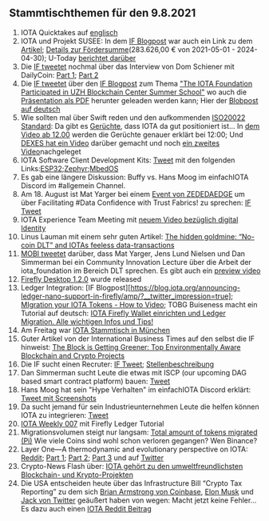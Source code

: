 ## Stammtischthemen für den 9.8.2021

1. IOTA Quicktakes auf [englisch](https://www.youtube.com/watch?v=ENiKRQYYYEY)
2. IOTA und Projekt SUSEE: In dem [IF Blogpost](https://blog.iota.org/the-iota-tangle-selected-as-core-technology-for-susee-to-enable-large-scale-sensor-networks/) war auch ein Link zu dem [Artikel](https://www.energiesystem-forschung.de/news/stromnetze-projekt-susee); [Details zur Fördersumme](https://www.enargus.de/detail/?id=1964466)(283.626,00 € von 2021-05-01 - 2024-04-30); U-Today [berichtet darüber](https://u.today/iotas-tangle-chosen-as-platform-for-revolutionary-smart-energy-project)
3. Die [IF tweetet](https://twitter.com/iota/status/1422577937832980480?s=20) nochmal über das Interview von Dom Schiener mit DailyCoin: [Part 1](https://www.youtube.com/watch?v=-GZhO_ocMCk); [Part 2](https://www.youtube.com/watch?v=Fs-fymGOJ8o)
4. Die [IF tweetet](https://twitter.com/iota/status/1422588128922062856?s=19) über den [IF Blogpost](https://blog.iota.org/the-iota-foundation-participates-in-uzh-blockchain-center-summer-school/) zum Thema ["The IOTA Foundation Participated in UZH Blockchain Center Summer School"](https://blog.iota.org/the-iota-foundation-participates-in-uzh-blockchain-center-summer-school/) wo auch die [Präsentation als PDF](https://files.iota.org/media/IOTA-UZH_Deep_dive_blockchain_summer_school_-July2021.pdf) herunter geleaden werden kann; Hier der [Blobpost auf deutsch](https://www.iota-deutschland.de/de/the-iota-foundation-participated-in-uzh-blockchain-center-summer-school/)
5. Wie sollten mal über Swift reden und den aufkommenden [ISO20022 Standard](https://www.swift.com/de/node/301056): Da gibt es [Gerüchte](https://twitter.com/_DEXES_/status/1422635131140034560?s=20), dass IOTA da gut positioniert ist... In [dem Video ab 12.00](https://www.youtube.com/watch?v=GL6oIdgeob0) werden die Gerüchte genauer erklärt bei 12:00; Und [DEXES hat ein Video](https://www.youtube.com/watch?v=QUBVWOZb9xY) darüber gemacht und noch [ein zweites Video](https://www.youtube.com/watch?v=BCdlAYqUgOU&feature=youtu.be)nachgeleget
6. IOTA Software Client Development Kits: [Tweet](https://twitter.com/oops_monk/status/1422823815365632003?s=20) mit den folgenden Links:[ESP32](https://github.com/iotaledger/esp32-client-sdk);[Zephyr](https://github.com/iotaledger/zephyr-client-sdk);[MbedOS](https://github.com/iotaledger/iota-mbed-studio)
7. Es gab eine längere Diskussion: Buffy vs. Hans Moog im einfachIOTA Discord im #allgemein Channel.
8. Am 18. August ist Mat Yarger bei einem [Event von ZEDEDAEDGE](https://zededa.com/transform/) um über Facilitating #Data Confidence with Trust Fabrics!
 zu sprechen: [IF Tweet](https://twitter.com/iota/status/1422936020484562954?s=20) 
9. IOTA Experience Team Meeting mit [neuem Video bezüglich digital Identity](https://www.youtube.com/watch?v=cSB48PVI_ec&feature=youtu.be)
10. Linus Lauman mit einem sehr guten Artikel: [The hidden goldmine: “No-coin DLT” and IOTAs feeless data-transactions](https://www.reddit.com/r/CryptoCurrency/comments/oyhntm/the_hidden_goldmine_nocoin_dlt_and_iotas_feeless/?utm_medium=android_app&utm_source=share)
11. [MOBI tweetet](https://twitter.com/dltMOBI/status/1423328613026369539?s=19) darüber, dass Mat Yarger, Jens Lund Nielsen und Dan Simmerman bei ein Community Innovation Lecture über die Arbeit der iota_foundation im Bereich DLT sprechen. Es gibt auch ein [preview video](https://www.youtube.com/watch?v=izPl78vncNI)
12. [Firefly Desktop 1.2.0](https://github.com/iotaledger/firefly/releases/tag/desktop-1.2.0) wurde released
13. Ledger Integration: [IF Blogpost][https://blog.iota.org/announcing-ledger-nano-support-in-firefly/amp/?__twitter_impression=true]; [MIgration your IOTA Tokens - How to Video](https://www.youtube.com/watch?v=cS_-TDhOGu0); TOBG Buiseness macht ein Tutorial auf deutsch: [IOTA Firefly Wallet einrichten und Ledger Migration. Alle wichtigen Infos und Tips!](https://www.youtube.com/watch?v=lmRCwZeDtoc)
14. Am Freitag war [IOTA Stammtisch in München](https://www.meetup.com/de-DE/IOTA-Muc/events/hxtrlsycclbjb/)
15. Guter Artikel von der International Business Times auf den selbst die IF hinweist: [The Block is Getting Greener: Top Environmentally Aware Blockchain and Crypto Projects](https://www.ibtimes.com/block-getting-greener-top-environmentally-aware-blockchain-crypto-projects-3267537)
16. Die IF sucht einen Recruter: [IF Tweet](https://twitter.com/iota/status/1423575123781636096?s=19); [Stellenbeschreibung](https://iota.bamboohr.com/jobs/view.php?id=164&source=aWQ9NA%3D%3D)
17. Dan Simmerman sucht Leute die etwas mit ISCP (our upcoming DAG based smart contract platform) bauen: [Tweet](https://twitter.com/DanSimerman/status/1423958862026010624?s=20)
18. Hans Moog hat sein "Hype Verhalten" im einfachIOTA Discord erklärt: [Tweet mit Screenshots](https://twitter.com/Vrom14286662/status/1424072914622631937?s=20)
19. Da sucht jemand für sein Industrieunternehmen Leute die helfen können IOTA zu integrieren: [Tweet](https://twitter.com/NickPicker1/status/1423686246375825408?s=20)
20. [IOTA Weekly 007](https://www.youtube.com/watch?v=riWnVkDWx1M) mit Firefly Ledger Tutorial
21. Migrationsvolumen steigt nur langsam: [Total amount of tokens migrated (Pi)](https://chrysalis.iota.org/status) Wie viele Coins sind wohl schon verloren gegangen? Wen Binance?
22. Layer One—A thermodynamic and evolutionary perspective on IOTA: [Reddit](https://www.reddit.com/r/Iota/comments/ozyadl/layer_onea_thermodynamic_and_evolutionary/); [Part 1](https://iologica.substack.com/p/assimilation); [Part 2](https://iologica.substack.com/p/error-correction); [Part 3](https://iologica.substack.com/p/metamoney) und auf [Twitter](https://twitter.com/rbrennankelly/status/1423596105531543558?s=20)
23. Crypto-News Flash über: [IOTA gehört zu den umweltfreundlichsten Blockchain- und Krypto-Projekten](https://www.crypto-news-flash.com/de/iota-hat-grossen-anteil-an-krypto-loesungen-fuer-gruene-energie/?feed_id=2608&_unique_id=610e846aef13b)
24. Die USA entscheiden heute über das Infrastructure Bill “Crypto Tax Reporting” zu dem sich [Brian Armstrong von Coinbase](https://twitter.com/brian_armstrong/status/1423744994444206092?s=20), [Elon Musk](https://twitter.com/elonmusk/status/1423780661639344131?s=20) und [Jack von Twitter](https://twitter.com/jack/status/1424219725626814465?s=20) geäußert haben von wegen: Macht jetzt keine Fehler... Es dazu auch einen [IOTA Reddit Beitrag](https://www.reddit.com/r/Iota/comments/oz3te2/us_infrastructure_bill_how_would_iota_be_affected/)
